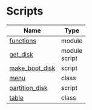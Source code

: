 # Scripts
| Name | Type |
| --- | --- |
| [functions](functions.py) | module |
| [get_disk](get_disk.py) | module<br>script |
| [make_boot_disk](make_boot_disk.py) | script |
| [menu](menu.py) | class |
| [partition_disk](partition_disk.py) | script |
| [table](table.py) | class |